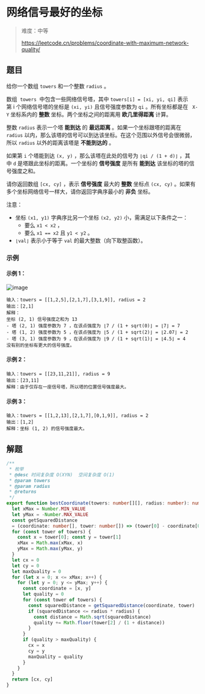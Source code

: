 # 网络信号最好的坐标

> 难度：中等
>
> https://leetcode.cn/problems/coordinate-with-maximum-network-quality/

## 题目

给你一个数组 `towers` 和一个整数 `radius` 。

数组  `towers`  中包含一些网络信号塔，其中 `towers[i] = [xi, yi, qi]` 表示第 i 个网络信号塔的坐标是 `(xi, yi)` 且信号强度参数为 `qi` 。所有坐标都是在 ` X-Y` 坐标系内的 **整数** 坐标。两个坐标之间的距离用 **欧几里得距离** 计算。

整数 `radius` 表示一个塔 **能到达** 的 **最远距离** 。如果一个坐标跟塔的距离在 `radius` 以内，那么该塔的信号可以到达该坐标。在这个范围以外信号会很微弱，所以 `radius` 以外的距离该塔是 **不能到达的** 。

如果第 `i` 个塔能到达 `(x, y)` ，那么该塔在此处的信号为 `⌊qi / (1 + d)⌋` ，其中 `d` 是塔跟此坐标的距离。一个坐标的 **信号强度** 是所有 **能到达** 该坐标的塔的信号强度之和。

请你返回数组 `[cx, cy]` ，表示 **信号强度** 最大的 **整数** 坐标点 `(cx, cy)` 。如果有多个坐标网络信号一样大，请你返回字典序最小的 **非负** 坐标。

注意：

- 坐标 `(x1, y1)` 字典序比另一个坐标 `(x2, y2)` 小，需满足以下条件之一：
  - 要么 `x1 < x2` ，
  - 要么 `x1 == x2` 且 `y1 < y2` 。
- `⌊val⌋` 表示小于等于 `val` 的最大整数（向下取整函数）。
 
### 示例

#### 示例 1：

![image](https://user-images.githubusercontent.com/54696834/199362348-881b0b80-cd67-485a-b2bb-73bc4fa85fac.png)

```
输入：towers = [[1,2,5],[2,1,7],[3,1,9]], radius = 2
输出：[2,1]
解释：
坐标 (2, 1) 信号强度之和为 13
- 塔 (2, 1) 强度参数为 7 ，在该点强度为 ⌊7 / (1 + sqrt(0)⌋ = ⌊7⌋ = 7
- 塔 (1, 2) 强度参数为 5 ，在该点强度为 ⌊5 / (1 + sqrt(2)⌋ = ⌊2.07⌋ = 2
- 塔 (3, 1) 强度参数为 9 ，在该点强度为 ⌊9 / (1 + sqrt(1)⌋ = ⌊4.5⌋ = 4
没有别的坐标有更大的信号强度。
```

#### 示例 2：

```
输入：towers = [[23,11,21]], radius = 9
输出：[23,11]
解释：由于仅存在一座信号塔，所以塔的位置信号强度最大。
```

#### 示例 3：

```
输入：towers = [[1,2,13],[2,1,7],[0,1,9]], radius = 2
输出：[1,2]
解释：坐标 (1, 2) 的信号强度最大。
```

## 解题

```ts 
/**
 * 枚举
 * @desc 时间复杂度 O(XYN)  空间复杂度 O(1)
 * @param towers
 * @param radius
 * @returns
 */
export function bestCoordinate(towers: number[][], radius: number): number[] {
  let xMax = Number.MIN_VALUE
  let yMax = -Number.MAX_VALUE
  const getSquaredDistance
  = (coordinate: number[], tower: number[]) => (tower[0] - coordinate[0]) * (tower[0] - coordinate[0]) + (tower[1] - coordinate[1]) * (tower[1] - coordinate[1])
  for (const tower of towers) {
    const x = tower[0]; const y = tower[1]
    xMax = Math.max(xMax, x)
    yMax = Math.max(yMax, y)
  }
  let cx = 0
  let cy = 0
  let maxQuality = 0
  for (let x = 0; x <= xMax; x++) {
    for (let y = 0; y <= yMax; y++) {
      const coordinate = [x, y]
      let quality = 0
      for (const tower of towers) {
        const squaredDistance = getSquaredDistance(coordinate, tower)
        if (squaredDistance <= radius * radius) {
          const distance = Math.sqrt(squaredDistance)
          quality += Math.floor(tower[2] / (1 + distance))
        }
      }
      if (quality > maxQuality) {
        cx = x
        cy = y
        maxQuality = quality
      }
    }
  }
  return [cx, cy]
}
```